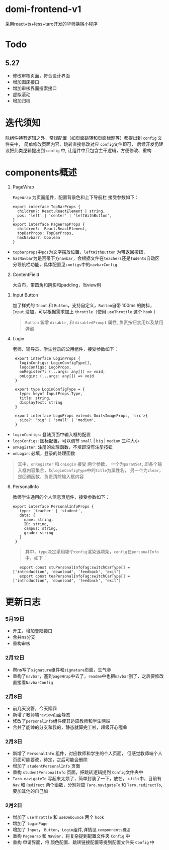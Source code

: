 # domi-frontend-v1
采用react+ts+less+taro开发的华师换宿小程序

# Todo

## 5.27
- 修改审核页面，符合设计界面
- 增加图床接口
- 增加审核界面搜索接口
- 虚拟滚动
- 增加归档


# 迭代须知
除组件特有逻辑之外，常规配置（如页面跳转和页面标题等）都提出到 `config` 文件夹中， 简单修改页面内容、跳转直接修改对应 `config`文件即可，
后续开发仍建议把此类逻辑提出到 `config` 中, 让组件中只包含主干逻辑，方便修改、重构

# components概述
1. PageWrap
   
   `PageWrap` 为页面组件，配置背景色和上下导航栏
   接受参数如下：


   ```
   export interface TopBarProps {
     children?: React.ReactElement | string,
     pos: 'left' | 'center' | 'leftWithButton',
   }
   export interface PageWrapProps {
     children?:  React.ReactElement,
     topBarProps: TopBarProps,
     hasNavbar?: boolean
   }
   ```


  - `topbarprops`中`pos`为文字摆放位置，`leftWithButton` 为带返回按钮，
  - `hasNavbar`为是否带下方`navbar`，会根据文件在`teachers`还是`tudents`自动区分导航栏功能，具体配置见`configs`中的`navbarConfig`

2. ContentField
   
   大白布，带圆角和阴影和padding，当view用

3. Input Button

   加了样式的 `Input` 和 `Button`，支持自定义，`Button`自带 100ms 的防抖， `Input` 没加，可以根据需求加上 `throttle`（使用 `useThrottle` 这个 `hook` ）
   > `Button` 新增 `disable` , 和 `disabledPrompt` 属性, 负责按钮禁用以及禁用弹窗

5. Login

   老师、辅导员、学生登录的公用组件，接受参数如下：

   ```
    export interface LoginProps {
      loginConfigs: LoginConfigType[],
      logoConfigs: LogoProps,
      onRegister?: (...args: any[]) => void,
      onLogin: (...args: any[]) => void
    }
    
    export type LoginConfigType = {
      type: keyof InputProps.Type,
      title: string,
      displayText: string
    }
    
    export interface LogoProps extends Omit<ImageProps, 'src'>{
      size?: 'big' | 'small' | 'medium',
    }
   
   ```
   
- `loginConfigs`: 登陆页面中输入框的配置
- `logoConfigs`: 图标配置，可以调节 `small` | `big` | `medium` 三种大小
- `onRegister`: 注册的处理函数，不填即没有注册按钮
- `onLogin`: 必填，登录的处理函数

> 其中，`onRegister` 和 `onLogin` 接受 两个参数， 一个为`paramSet`, 即各个输入框内容集合，以`loginConfigType`中的`title`为属性名， 另一个为`clear`，是回调函数，负责清除输入框内容

6. PersonalInfo

   教师学生通用的个人信息页组件，接受参数如下：
   
   ```
   export interface PersonalInfoProps {
      type: 'teacher' | 'student',
      data: {
        name: string,
        ID: string,
        campus: string,
        grade: string
      }
    }
   ```

   > 其中，`type`决定采用哪个`config`渲染选项条，`config`在`personalInfo`中，如下：
   
   ```
      export const stuPersonalInfoTag:switchCarType[] = ['introduction', 'download', 'feedback', 'exit']
      export const teaPersonalInfoTag:switchCarType[] = ['introduction', 'download', 'feedback', 'exit']
   ```

# 更新日志

### 5月19日
- 开工，增加登陆接口
- 合并ns分支
- 重构审核

### 2月12日
- 帮ns写了`signature`组件和`signature`页面，生气😡
- 重构了`navbar`，塞到`pageWrap`中去了，`readme`中也把`navbar`删了，之后要修改直接看`NavbarConfig`

### 2月8日
- 前几天没管，今天赎罪
- 新增了教师端`review`页面静态
- 修改了`personalInfo`组件使其适应教师和学生两端
- 合并了能帅的分支和我的，静态就算完工啦，超级开心喔😀
### 2月3日

- 新增了 `PersonalInfo` 组件，对应教师和学生的个人页面， 但感觉教师端个人页面可能要改，待定，之后可能会删除
- 增加了 `studentPersonalInfo` 页面
- 重构 `studentPersonalInfo` 页面，把跳转逻辑提到 `Config`文件夹中
- `Taro.navigateTo` 写起来太烦了，简单封装了一下，放在， `utils`中，目前有 `Nav` 和 `Redirect` 两个函数，分别对应 `Taro.navigateTo` 和 `Taro.redirectTo`, 要加其他的自己加

### 2月2日

- 增加了 `useThrottle` 和 `useDebounce` 两个 `hook`
- 增加了 `loginPage`
- 增加了 `Input`， `Button`，`Login`组件,详情见 `componnents概述`
- 重构 `PageWrap` 和 `NavBar`，将复杂提到配置文件夹 `Config` 中
- 重构 申请界面，将 颜色配置、跳转链接配置等提到配置文件夹 `Config` 中
